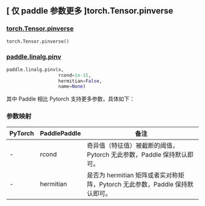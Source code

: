## [ 仅 paddle 参数更多 ]torch.Tensor.pinverse
### [torch.Tensor.pinverse](https://pytorch.org/docs/stable/generated/torch.Tensor.pinverse.html#torch.Tensor.pinverse)

```python
torch.Tensor.pinverse()
```

### [paddle.linalg.pinv](https://www.paddlepaddle.org.cn/documentation/docs/zh/develop/api/paddle/linalg/pinv_cn.html#pinv)

```python
paddle.linalg.pinv(x,
                   rcond=1e-15,
                   hermitian=False,
                   name=None)
```

其中 Paddle 相比 Pytorch 支持更多参数，具体如下：
### 参数映射
| PyTorch       | PaddlePaddle | 备注                                                   |
| ------------- | ------------ | ------------------------------------------------------ |
| -         | rcond        | 奇异值（特征值）被截断的阈值，Pytorch 无此参数，Paddle 保持默认即可。        |
| -             | hermitian    | 是否为 hermitian 矩阵或者实对称矩阵，Pytorch 无此参数，Paddle 保持默认即可。|
